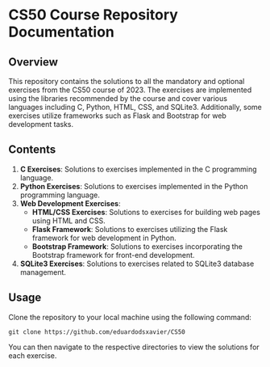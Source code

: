# CS50 Course Repository Documentation

## Overview
This repository contains the solutions to all the mandatory and optional exercises from the CS50 course of 2023. The exercises are implemented using the libraries recommended by the course and cover various languages including C, Python, HTML, CSS, and SQLite3. Additionally, some exercises utilize frameworks such as Flask and Bootstrap for web development tasks.

## Contents
1. **C Exercises**: Solutions to exercises implemented in the C programming language.
2. **Python Exercises**: Solutions to exercises implemented in the Python programming language.
3. **Web Development Exercises**:
    - **HTML/CSS Exercises**: Solutions to exercises for building web pages using HTML and CSS.
    - **Flask Framework**: Solutions to exercises utilizing the Flask framework for web development in Python.
    - **Bootstrap Framework**: Solutions to exercises incorporating the Bootstrap framework for front-end development.
4. **SQLite3 Exercises**: Solutions to exercises related to SQLite3 database management.

## Usage
Clone the repository to your local machine using the following command:

```
git clone https://github.com/eduardodsxavier/CS50
```

You can then navigate to the respective directories to view the solutions for each exercise.
